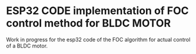 # ESP32 CODE implementation of FOC control method for BLDC MOTOR
Work in progress for the esp32 code of the FOC algorithm for actual control of a BLDC motor.